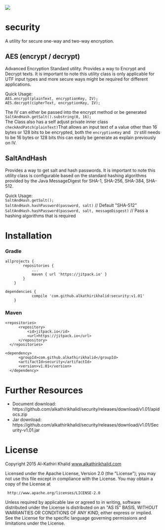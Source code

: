 [![](https://jitpack.io/v/alkathirikhalid/security.svg)](https://jitpack.io/#alkathirikhalid/security)

# security
A utility for secure one-way and two-way encryption.
<h2>AES (encrypt / decrypt)</h2>
<p>Advanced Encryption Standard utility. Provides a way to Encrypt and Decrypt texts. It is important to note this utility class is only applicable for UTF input types and more secure ways might be required for different applications.</p>
<p>Quick Usage:<br/><code>AES.encrypt(plainText, encryptionKey, IV);</code><br/><code>AES.decrypt(cipherText, encryptionKey, IV);</code></p>
<p>The IV can either be passed into the encrypt method or be generated <code>SaltAndHash.getSalt().substring(0, 16);</code><br/>The Class also has a self adjust private inner class <code>checkAndPatch(plainText)</code>That allows an input text of a value other than 16 bytes or 128 bits to be encrypted, both the <code>encryptionKey</code> and <code> IV</code> still needs to be 16 bytes or 128 bits this can easily be generate as explain previously on IV.</p>
<h2>SaltAndHash</h2>
<p>Provides a way to get salt and hash passwords. It is important to note this utility class is configurable based on the standard hashing algorithms provided by the Java MessageDigest for SHA-1, SHA-256, SHA-384, SHA-512.</p>
<p>Quick Usage:<br/><code>SaltAndHash.getSalt();</code><br/><code>SaltAndHash.hashPassword(password, salt)</code> // Default "SHA-512"<br/><code>SaltAndHash.hashPassword(password, salt, messageDisgest)</code> // Pass a hashing algorithms that is required</p>

# Installation
### Gradle
```
allprojects {
		repositories {
			...
			maven { url 'https://jitpack.io' }
		}
	}
```
```
dependencies {
	        compile 'com.github.alkathirikhalid:security:v1.01'
	}
  ```
### Maven
  ```
  <repositories>
		<repository>
		    <id>jitpack.io</id>
		    <url>https://jitpack.io</url>
		</repository>
	</repositories>
  ```
  ```
  <dependency>
	    <groupId>com.github.alkathirikhalid</groupId>
	    <artifactId>security</artifactId>
	    <version>v1.01</version>
	</dependency>
  ```
  
# Further Resources
<ul>
<li>Document download: https://github.com/alkathirikhalid/security/releases/download/v1.01/apidocs.zip</li>
<li>Jar download: https://github.com/alkathirikhalid/security/releases/download/v1.01/Security-v1.01.jar</li>
</ul>
  
# License

Copyright 2015 Al-Kathiri Khalid www.alkathirikhalid.com

Licensed under the Apache License, Version 2.0 (the "License");
you may not use this file except in compliance with the License.
You may obtain a copy of the License at

     http://www.apache.org/licenses/LICENSE-2.0

Unless required by applicable law or agreed to in writing, software
distributed under the License is distributed on an "AS IS" BASIS,
WITHOUT WARRANTIES OR CONDITIONS OF ANY KIND, either express or implied.
See the License for the specific language governing permissions and
limitations under the License.

